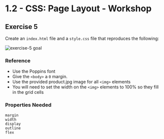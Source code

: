 # 1.2 - CSS: Page Layout - Workshop

## Exercise 5

Create an `index.html` file and a `style.css` file that reproduces the following:

![exercise-5 goal](../../__lecture/assets/ex-5-goal.gif)

### Reference

- Use the Poppins font
- Give the `<body>` a `0` margin.
- Use the provided product.jpg image for all `<img>` elements
- You will need to set the width on the `<img>` elements to 100% so they fill in the grid cells

### Properties Needed

```
margin
width
display
outline
flex
```
